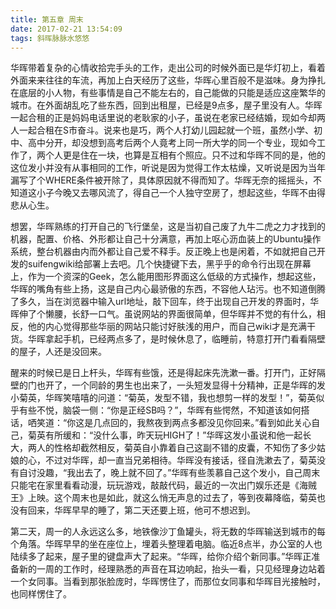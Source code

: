 ```yaml
---
title: 第五章 周末
date: 2017-02-21 13:54:09
tags: 斜晖脉脉水悠悠
---
```


华晖带着复杂的心情收拾完手头的工作，走出公司的时候外面已是华灯初上，看着外面来来往往的车流，再加上白天经历了这些，华晖心里百般不是滋味。身为挣扎在底层的小人物，有些事情是自己不能左右的，自己能做的只能是适应这座繁华的城市。在外面胡乱吃了些东西，回到出租屋，已经是9点多，屋子里没有人。华晖一起合租的正是妈妈电话里说的老耿家的小子，虽说在老家已经结婚，现如今却两人一起合租在S市奋斗。说来也是巧，两个人打幼儿园起就一个班，虽然小学、初中、高中分开，却没想到高考后两个人竟考上同一所大学的同一个专业，现如今工作了，两个人更是住在一块，也算是互相有个照应。只不过和华晖不同的是，他的这位发小并没有从事相同的工作，听说是因为觉得工作太枯燥，又听说是因为当年漏写了个WHERE条件被开除了，具体原因就不得而知了。华晖无奈的摇摇头，不知道这小子今晚又去哪风流了，得自己一个人独守空房了，想起这些，华晖不由得悲从心生。

想罢，华晖熟练的打开自己的飞行堡垒，这是当初自己废了九牛二虎之力才找到的机器，配置、价格、外形都让自己十分满意，再加上呕心沥血装上的Ubuntu操作系统，整台机器由内而外都让自己爱不释手。反正晚上也是闲着，不如就把自己开发的suifengwiki给部署上去吧。几个快捷键下去，黑乎乎的命令行出现在屏幕上，作为一个资深的Geek，怎么能用图形界面这么低级的方式操作，想起这些，华晖的嘴角有些上扬，这是自己内心最骄傲的东西，不容他人玷污。也不知道倒腾了多久，当在浏览器中输入url地址，敲下回车，终于出现自己开发的界面时，华晖伸了个懒腰，长舒一口气。虽说网站的界面很简单，但华晖并不觉的有什么，相反，他的内心觉得那些华丽的网站只能讨好肤浅的用户，而自己wiki才是充满干货。华晖拿起手机，已经两点多了，是时候休息了，临睡前，特意打开门看看隔壁的屋子，人还是没回来。

醒来的时候已是日上杆头，华晖有些饿，还是得起床先洗漱一番。打开门，正好隔壁的门也开了，一个同龄的男生也出来了，一头短发显得十分精神，正是华晖的发小菊英，华晖笑嘻嘻的问道：“菊英，发型不错，我也想剪一样的发型！”，菊英似乎有些不悦，脑袋一侧：“你是正经SB吗？”，华晖有些愕然，不知道该如何搭话，哂笑道：“你这是几点回的，我熬夜到两点多都没见你回来。”看到如此关心自己，菊英有所缓和：“没什么事，昨天玩HIGH了！”华晖这发小虽说和他一起长大，两人的性格却截然相反，菊英自小靠着自己这副不错的皮囊，不知伤了多少姑娘的心，不过对华晖，却一直当兄弟相待。华晖没有接话，径自洗漱去了，菊英没有自讨没趣，“我出去了，晚上就不回了。”华晖有些羡慕自己这个发小，自己周末只能宅在家里看看动漫，玩玩游戏，敲敲代码，最近的一次出门娱乐还是《海贼王》上映。这个周末也是如此，就这么悄无声息的过去了，等到夜幕降临，菊英也没有回来，华晖早早的睡了，第二天还要上班，他可不想迟到。

第二天，周一的人永远这么多，地铁像沙丁鱼罐头，将无数的华晖输送到城市的每个角落。华晖早早的坐在座位上，埋着头整理着电脑。临近8点半，办公室的人也陆续多了起来，屋子里的键盘声大了起来。“华晖，给你介绍个新同事。”华晖正准备新的一周的工作时，经理熟悉的声音在耳边响起，抬头一看，只见经理身边站着一个女同事。当看到那张脸庞时，华晖愣住了，而那位女同事和华晖目光接触时，也同样愣住了。
